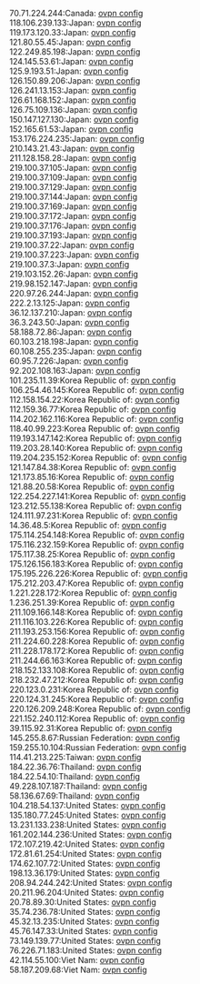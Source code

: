 70.71.224.244:Canada: [ovpn config](vpn/70_71_224_244.ovpn)  
118.106.239.133:Japan: [ovpn config](vpn/118_106_239_133.ovpn)  
119.173.120.33:Japan: [ovpn config](vpn/119_173_120_33.ovpn)  
121.80.55.45:Japan: [ovpn config](vpn/121_80_55_45.ovpn)  
122.249.85.198:Japan: [ovpn config](vpn/122_249_85_198.ovpn)  
124.145.53.61:Japan: [ovpn config](vpn/124_145_53_61.ovpn)  
125.9.193.51:Japan: [ovpn config](vpn/125_9_193_51.ovpn)  
126.150.89.206:Japan: [ovpn config](vpn/126_150_89_206.ovpn)  
126.241.13.153:Japan: [ovpn config](vpn/126_241_13_153.ovpn)  
126.61.168.152:Japan: [ovpn config](vpn/126_61_168_152.ovpn)  
126.75.109.136:Japan: [ovpn config](vpn/126_75_109_136.ovpn)  
150.147.127.130:Japan: [ovpn config](vpn/150_147_127_130.ovpn)  
152.165.61.53:Japan: [ovpn config](vpn/152_165_61_53.ovpn)  
153.176.224.235:Japan: [ovpn config](vpn/153_176_224_235.ovpn)  
210.143.21.43:Japan: [ovpn config](vpn/210_143_21_43.ovpn)  
211.128.158.28:Japan: [ovpn config](vpn/211_128_158_28.ovpn)  
219.100.37.105:Japan: [ovpn config](vpn/219_100_37_105.ovpn)  
219.100.37.109:Japan: [ovpn config](vpn/219_100_37_109.ovpn)  
219.100.37.129:Japan: [ovpn config](vpn/219_100_37_129.ovpn)  
219.100.37.144:Japan: [ovpn config](vpn/219_100_37_144.ovpn)  
219.100.37.169:Japan: [ovpn config](vpn/219_100_37_169.ovpn)  
219.100.37.172:Japan: [ovpn config](vpn/219_100_37_172.ovpn)  
219.100.37.176:Japan: [ovpn config](vpn/219_100_37_176.ovpn)  
219.100.37.193:Japan: [ovpn config](vpn/219_100_37_193.ovpn)  
219.100.37.22:Japan: [ovpn config](vpn/219_100_37_22.ovpn)  
219.100.37.223:Japan: [ovpn config](vpn/219_100_37_223.ovpn)  
219.100.37.3:Japan: [ovpn config](vpn/219_100_37_3.ovpn)  
219.103.152.26:Japan: [ovpn config](vpn/219_103_152_26.ovpn)  
219.98.152.147:Japan: [ovpn config](vpn/219_98_152_147.ovpn)  
220.97.26.244:Japan: [ovpn config](vpn/220_97_26_244.ovpn)  
222.2.13.125:Japan: [ovpn config](vpn/222_2_13_125.ovpn)  
36.12.137.210:Japan: [ovpn config](vpn/36_12_137_210.ovpn)  
36.3.243.50:Japan: [ovpn config](vpn/36_3_243_50.ovpn)  
58.188.72.86:Japan: [ovpn config](vpn/58_188_72_86.ovpn)  
60.103.218.198:Japan: [ovpn config](vpn/60_103_218_198.ovpn)  
60.108.255.235:Japan: [ovpn config](vpn/60_108_255_235.ovpn)  
60.95.7.226:Japan: [ovpn config](vpn/60_95_7_226.ovpn)  
92.202.108.163:Japan: [ovpn config](vpn/92_202_108_163.ovpn)  
101.235.11.39:Korea Republic of: [ovpn config](vpn/101_235_11_39.ovpn)  
106.254.46.145:Korea Republic of: [ovpn config](vpn/106_254_46_145.ovpn)  
112.158.154.22:Korea Republic of: [ovpn config](vpn/112_158_154_22.ovpn)  
112.159.36.77:Korea Republic of: [ovpn config](vpn/112_159_36_77.ovpn)  
114.202.162.116:Korea Republic of: [ovpn config](vpn/114_202_162_116.ovpn)  
118.40.99.223:Korea Republic of: [ovpn config](vpn/118_40_99_223.ovpn)  
119.193.147.142:Korea Republic of: [ovpn config](vpn/119_193_147_142.ovpn)  
119.203.28.140:Korea Republic of: [ovpn config](vpn/119_203_28_140.ovpn)  
119.204.235.152:Korea Republic of: [ovpn config](vpn/119_204_235_152.ovpn)  
121.147.84.38:Korea Republic of: [ovpn config](vpn/121_147_84_38.ovpn)  
121.173.85.16:Korea Republic of: [ovpn config](vpn/121_173_85_16.ovpn)  
121.88.20.58:Korea Republic of: [ovpn config](vpn/121_88_20_58.ovpn)  
122.254.227.141:Korea Republic of: [ovpn config](vpn/122_254_227_141.ovpn)  
123.212.55.138:Korea Republic of: [ovpn config](vpn/123_212_55_138.ovpn)  
124.111.97.231:Korea Republic of: [ovpn config](vpn/124_111_97_231.ovpn)  
14.36.48.5:Korea Republic of: [ovpn config](vpn/14_36_48_5.ovpn)  
175.114.254.148:Korea Republic of: [ovpn config](vpn/175_114_254_148.ovpn)  
175.116.232.159:Korea Republic of: [ovpn config](vpn/175_116_232_159.ovpn)  
175.117.38.25:Korea Republic of: [ovpn config](vpn/175_117_38_25.ovpn)  
175.126.156.183:Korea Republic of: [ovpn config](vpn/175_126_156_183.ovpn)  
175.195.226.226:Korea Republic of: [ovpn config](vpn/175_195_226_226.ovpn)  
175.212.203.47:Korea Republic of: [ovpn config](vpn/175_212_203_47.ovpn)  
1.221.228.172:Korea Republic of: [ovpn config](vpn/1_221_228_172.ovpn)  
1.236.251.39:Korea Republic of: [ovpn config](vpn/1_236_251_39.ovpn)  
211.109.166.148:Korea Republic of: [ovpn config](vpn/211_109_166_148.ovpn)  
211.116.103.226:Korea Republic of: [ovpn config](vpn/211_116_103_226.ovpn)  
211.193.253.156:Korea Republic of: [ovpn config](vpn/211_193_253_156.ovpn)  
211.224.60.228:Korea Republic of: [ovpn config](vpn/211_224_60_228.ovpn)  
211.228.178.172:Korea Republic of: [ovpn config](vpn/211_228_178_172.ovpn)  
211.244.66.163:Korea Republic of: [ovpn config](vpn/211_244_66_163.ovpn)  
218.152.133.108:Korea Republic of: [ovpn config](vpn/218_152_133_108.ovpn)  
218.232.47.212:Korea Republic of: [ovpn config](vpn/218_232_47_212.ovpn)  
220.123.0.231:Korea Republic of: [ovpn config](vpn/220_123_0_231.ovpn)  
220.124.31.245:Korea Republic of: [ovpn config](vpn/220_124_31_245.ovpn)  
220.126.209.248:Korea Republic of: [ovpn config](vpn/220_126_209_248.ovpn)  
221.152.240.112:Korea Republic of: [ovpn config](vpn/221_152_240_112.ovpn)  
39.115.92.31:Korea Republic of: [ovpn config](vpn/39_115_92_31.ovpn)  
145.255.8.67:Russian Federation: [ovpn config](vpn/145_255_8_67.ovpn)  
159.255.10.104:Russian Federation: [ovpn config](vpn/159_255_10_104.ovpn)  
114.41.213.225:Taiwan: [ovpn config](vpn/114_41_213_225.ovpn)  
184.22.36.76:Thailand: [ovpn config](vpn/184_22_36_76.ovpn)  
184.22.54.10:Thailand: [ovpn config](vpn/184_22_54_10.ovpn)  
49.228.107.187:Thailand: [ovpn config](vpn/49_228_107_187.ovpn)  
58.136.67.69:Thailand: [ovpn config](vpn/58_136_67_69.ovpn)  
104.218.54.137:United States: [ovpn config](vpn/104_218_54_137.ovpn)  
135.180.77.245:United States: [ovpn config](vpn/135_180_77_245.ovpn)  
13.231.133.238:United States: [ovpn config](vpn/13_231_133_238.ovpn)  
161.202.144.236:United States: [ovpn config](vpn/161_202_144_236.ovpn)  
172.107.219.42:United States: [ovpn config](vpn/172_107_219_42.ovpn)  
172.81.61.254:United States: [ovpn config](vpn/172_81_61_254.ovpn)  
174.62.107.72:United States: [ovpn config](vpn/174_62_107_72.ovpn)  
198.13.36.179:United States: [ovpn config](vpn/198_13_36_179.ovpn)  
208.94.244.242:United States: [ovpn config](vpn/208_94_244_242.ovpn)  
20.211.96.204:United States: [ovpn config](vpn/20_211_96_204.ovpn)  
20.78.89.30:United States: [ovpn config](vpn/20_78_89_30.ovpn)  
35.74.236.78:United States: [ovpn config](vpn/35_74_236_78.ovpn)  
45.32.13.235:United States: [ovpn config](vpn/45_32_13_235.ovpn)  
45.76.147.33:United States: [ovpn config](vpn/45_76_147_33.ovpn)  
73.149.139.77:United States: [ovpn config](vpn/73_149_139_77.ovpn)  
76.226.71.183:United States: [ovpn config](vpn/76_226_71_183.ovpn)  
42.114.55.100:Viet Nam: [ovpn config](vpn/42_114_55_100.ovpn)  
58.187.209.68:Viet Nam: [ovpn config](vpn/58_187_209_68.ovpn)  
